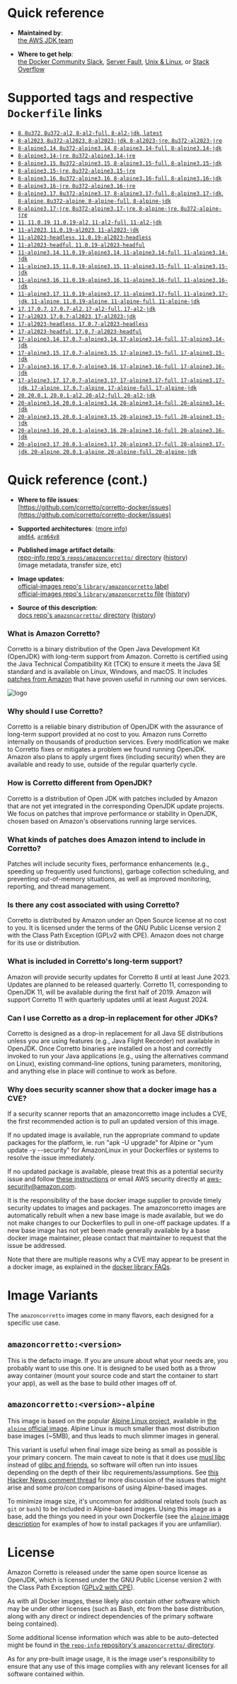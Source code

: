 <!--

********************************************************************************

WARNING:

    DO NOT EDIT "amazoncorretto/README.md"

    IT IS AUTO-GENERATED

    (from the other files in "amazoncorretto/" combined with a set of templates)

********************************************************************************

-->

# Quick reference

-	**Maintained by**:  
	[the AWS JDK team](https://github.com/corretto/corretto-docker)

-	**Where to get help**:  
	[the Docker Community Slack](https://dockr.ly/comm-slack), [Server Fault](https://serverfault.com/help/on-topic), [Unix & Linux](https://unix.stackexchange.com/help/on-topic), or [Stack Overflow](https://stackoverflow.com/help/on-topic)

# Supported tags and respective `Dockerfile` links

-	[`8`, `8u372`, `8u372-al2`, `8-al2-full`, `8-al2-jdk`, `latest`](https://github.com/corretto/corretto-docker/blob/ef6f5a60332e35d72fee88ce86e195f62efa6ab4/8/jdk/al2/Dockerfile)
-	[`8-al2023`, `8u372-al2023`, `8-al2023-jdk`, `8-al2023-jre`, `8u372-al2023-jre`](https://github.com/corretto/corretto-docker/blob/ef6f5a60332e35d72fee88ce86e195f62efa6ab4/8/jdk/al2023/Dockerfile)
-	[`8-alpine3.14`, `8u372-alpine3.14`, `8-alpine3.14-full`, `8-alpine3.14-jdk`](https://github.com/corretto/corretto-docker/blob/ef6f5a60332e35d72fee88ce86e195f62efa6ab4/8/jdk/alpine/3.14/Dockerfile)
-	[`8-alpine3.14-jre`, `8u372-alpine3.14-jre`](https://github.com/corretto/corretto-docker/blob/ef6f5a60332e35d72fee88ce86e195f62efa6ab4/8/jre/alpine/3.14/Dockerfile)
-	[`8-alpine3.15`, `8u372-alpine3.15`, `8-alpine3.15-full`, `8-alpine3.15-jdk`](https://github.com/corretto/corretto-docker/blob/ef6f5a60332e35d72fee88ce86e195f62efa6ab4/8/jdk/alpine/3.15/Dockerfile)
-	[`8-alpine3.15-jre`, `8u372-alpine3.15-jre`](https://github.com/corretto/corretto-docker/blob/ef6f5a60332e35d72fee88ce86e195f62efa6ab4/8/jre/alpine/3.15/Dockerfile)
-	[`8-alpine3.16`, `8u372-alpine3.16`, `8-alpine3.16-full`, `8-alpine3.16-jdk`](https://github.com/corretto/corretto-docker/blob/ef6f5a60332e35d72fee88ce86e195f62efa6ab4/8/jdk/alpine/3.16/Dockerfile)
-	[`8-alpine3.16-jre`, `8u372-alpine3.16-jre`](https://github.com/corretto/corretto-docker/blob/ef6f5a60332e35d72fee88ce86e195f62efa6ab4/8/jre/alpine/3.16/Dockerfile)
-	[`8-alpine3.17`, `8u372-alpine3.17`, `8-alpine3.17-full`, `8-alpine3.17-jdk`, `8-alpine`, `8u372-alpine`, `8-alpine-full`, `8-alpine-jdk`](https://github.com/corretto/corretto-docker/blob/ef6f5a60332e35d72fee88ce86e195f62efa6ab4/8/jdk/alpine/3.17/Dockerfile)
-	[`8-alpine3.17-jre`, `8u372-alpine3.17-jre`, `8-alpine-jre`, `8u372-alpine-jre`](https://github.com/corretto/corretto-docker/blob/ef6f5a60332e35d72fee88ce86e195f62efa6ab4/8/jre/alpine/3.17/Dockerfile)
-	[`11`, `11.0.19`, `11.0.19-al2`, `11-al2-full`, `11-al2-jdk`](https://github.com/corretto/corretto-docker/blob/ef6f5a60332e35d72fee88ce86e195f62efa6ab4/11/jdk/al2/Dockerfile)
-	[`11-al2023`, `11.0.19-al2023`, `11-al2023-jdk`](https://github.com/corretto/corretto-docker/blob/ef6f5a60332e35d72fee88ce86e195f62efa6ab4/11/jdk/al2023/Dockerfile)
-	[`11-al2023-headless`, `11.0.19-al2023-headless`](https://github.com/corretto/corretto-docker/blob/ef6f5a60332e35d72fee88ce86e195f62efa6ab4/11/headless/al2023/Dockerfile)
-	[`11-al2023-headful`, `11.0.19-al2023-headful`](https://github.com/corretto/corretto-docker/blob/ef6f5a60332e35d72fee88ce86e195f62efa6ab4/11/headful/al2023/Dockerfile)
-	[`11-alpine3.14`, `11.0.19-alpine3.14`, `11-alpine3.14-full`, `11-alpine3.14-jdk`](https://github.com/corretto/corretto-docker/blob/ef6f5a60332e35d72fee88ce86e195f62efa6ab4/11/jdk/alpine/3.14/Dockerfile)
-	[`11-alpine3.15`, `11.0.19-alpine3.15`, `11-alpine3.15-full`, `11-alpine3.15-jdk`](https://github.com/corretto/corretto-docker/blob/ef6f5a60332e35d72fee88ce86e195f62efa6ab4/11/jdk/alpine/3.15/Dockerfile)
-	[`11-alpine3.16`, `11.0.19-alpine3.16`, `11-alpine3.16-full`, `11-alpine3.16-jdk`](https://github.com/corretto/corretto-docker/blob/ef6f5a60332e35d72fee88ce86e195f62efa6ab4/11/jdk/alpine/3.16/Dockerfile)
-	[`11-alpine3.17`, `11.0.19-alpine3.17`, `11-alpine3.17-full`, `11-alpine3.17-jdk`, `11-alpine`, `11.0.19-alpine`, `11-alpine-full`, `11-alpine-jdk`](https://github.com/corretto/corretto-docker/blob/ef6f5a60332e35d72fee88ce86e195f62efa6ab4/11/jdk/alpine/3.17/Dockerfile)
-	[`17`, `17.0.7`, `17.0.7-al2`, `17-al2-full`, `17-al2-jdk`](https://github.com/corretto/corretto-docker/blob/ef6f5a60332e35d72fee88ce86e195f62efa6ab4/17/jdk/al2/Dockerfile)
-	[`17-al2023`, `17.0.7-al2023`, `17-al2023-jdk`](https://github.com/corretto/corretto-docker/blob/ef6f5a60332e35d72fee88ce86e195f62efa6ab4/17/jdk/al2023/Dockerfile)
-	[`17-al2023-headless`, `17.0.7-al2023-headless`](https://github.com/corretto/corretto-docker/blob/ef6f5a60332e35d72fee88ce86e195f62efa6ab4/17/headless/al2023/Dockerfile)
-	[`17-al2023-headful`, `17.0.7-al2023-headful`](https://github.com/corretto/corretto-docker/blob/ef6f5a60332e35d72fee88ce86e195f62efa6ab4/17/headful/al2023/Dockerfile)
-	[`17-alpine3.14`, `17.0.7-alpine3.14`, `17-alpine3.14-full`, `17-alpine3.14-jdk`](https://github.com/corretto/corretto-docker/blob/ef6f5a60332e35d72fee88ce86e195f62efa6ab4/17/jdk/alpine/3.14/Dockerfile)
-	[`17-alpine3.15`, `17.0.7-alpine3.15`, `17-alpine3.15-full`, `17-alpine3.15-jdk`](https://github.com/corretto/corretto-docker/blob/ef6f5a60332e35d72fee88ce86e195f62efa6ab4/17/jdk/alpine/3.15/Dockerfile)
-	[`17-alpine3.16`, `17.0.7-alpine3.16`, `17-alpine3.16-full`, `17-alpine3.16-jdk`](https://github.com/corretto/corretto-docker/blob/ef6f5a60332e35d72fee88ce86e195f62efa6ab4/17/jdk/alpine/3.16/Dockerfile)
-	[`17-alpine3.17`, `17.0.7-alpine3.17`, `17-alpine3.17-full`, `17-alpine3.17-jdk`, `17-alpine`, `17.0.7-alpine`, `17-alpine-full`, `17-alpine-jdk`](https://github.com/corretto/corretto-docker/blob/ef6f5a60332e35d72fee88ce86e195f62efa6ab4/17/jdk/alpine/3.17/Dockerfile)
-	[`20`, `20.0.1`, `20.0.1-al2`, `20-al2-full`, `20-al2-jdk`](https://github.com/corretto/corretto-docker/blob/ef6f5a60332e35d72fee88ce86e195f62efa6ab4/20/jdk/al2/Dockerfile)
-	[`20-alpine3.14`, `20.0.1-alpine3.14`, `20-alpine3.14-full`, `20-alpine3.14-jdk`](https://github.com/corretto/corretto-docker/blob/ef6f5a60332e35d72fee88ce86e195f62efa6ab4/20/jdk/alpine/3.14/Dockerfile)
-	[`20-alpine3.15`, `20.0.1-alpine3.15`, `20-alpine3.15-full`, `20-alpine3.15-jdk`](https://github.com/corretto/corretto-docker/blob/ef6f5a60332e35d72fee88ce86e195f62efa6ab4/20/jdk/alpine/3.15/Dockerfile)
-	[`20-alpine3.16`, `20.0.1-alpine3.16`, `20-alpine3.16-full`, `20-alpine3.16-jdk`](https://github.com/corretto/corretto-docker/blob/ef6f5a60332e35d72fee88ce86e195f62efa6ab4/20/jdk/alpine/3.16/Dockerfile)
-	[`20-alpine3.17`, `20.0.1-alpine3.17`, `20-alpine3.17-full`, `20-alpine3.17-jdk`, `20-alpine`, `20.0.1-alpine`, `20-alpine-full`, `20-alpine-jdk`](https://github.com/corretto/corretto-docker/blob/ef6f5a60332e35d72fee88ce86e195f62efa6ab4/20/jdk/alpine/3.17/Dockerfile)

# Quick reference (cont.)

-	**Where to file issues**:  
	[https://github.com/corretto/corretto-docker/issues](https://github.com/corretto/corretto-docker/issues)

-	**Supported architectures**: ([more info](https://github.com/docker-library/official-images#architectures-other-than-amd64))  
	[`amd64`](https://hub.docker.com/r/amd64/amazoncorretto/), [`arm64v8`](https://hub.docker.com/r/arm64v8/amazoncorretto/)

-	**Published image artifact details**:  
	[repo-info repo's `repos/amazoncorretto/` directory](https://github.com/docker-library/repo-info/blob/master/repos/amazoncorretto) ([history](https://github.com/docker-library/repo-info/commits/master/repos/amazoncorretto))  
	(image metadata, transfer size, etc)

-	**Image updates**:  
	[official-images repo's `library/amazoncorretto` label](https://github.com/docker-library/official-images/issues?q=label%3Alibrary%2Famazoncorretto)  
	[official-images repo's `library/amazoncorretto` file](https://github.com/docker-library/official-images/blob/master/library/amazoncorretto) ([history](https://github.com/docker-library/official-images/commits/master/library/amazoncorretto))

-	**Source of this description**:  
	[docs repo's `amazoncorretto/` directory](https://github.com/docker-library/docs/tree/master/amazoncorretto) ([history](https://github.com/docker-library/docs/commits/master/amazoncorretto))

### What is Amazon Corretto?

Corretto is a binary distribution of the Open Java Development Kit (OpenJDK) with long-term support from Amazon. Corretto is certified using the Java Technical Compatibility Kit (TCK) to ensure it meets the Java SE standard and is available on Linux, Windows, and macOS. It includes [patches from Amazon](https://docs.aws.amazon.com/corretto/latest/corretto-8-ug/patches.html) that have proven useful in running our own services.

![logo](https://raw.githubusercontent.com/docker-library/docs/e7106eecc0140176d9c3dec8986f2e61b443e0fb/amazoncorretto/logo.png)

### Why should I use Corretto?

Corretto is a reliable binary distribution of OpenJDK with the assurance of long-term support provided at no cost to you. Amazon runs Corretto internally on thousands of production services. Every modification we make to Corretto fixes or mitigates a problem we found running OpenJDK. Amazon also plans to apply urgent fixes (including security) when they are available and ready to use, outside of the regular quarterly cycle.

### How is Corretto different from OpenJDK?

Corretto is a distribution of Open JDK with patches included by Amazon that are not yet integrated in the corresponding OpenJDK update projects. We focus on patches that improve performance or stability in OpenJDK, chosen based on Amazon's observations running large services.

### What kinds of patches does Amazon intend to include in Corretto?

Patches will include security fixes, performance enhancements (e.g., speeding up frequently used functions), garbage collection scheduling, and preventing out-of-memory situations, as well as improved monitoring, reporting, and thread management.

### Is there any cost associated with using Corretto?

Corretto is distributed by Amazon under an Open Source license at no cost to you. It is licensed under the terms of the GNU Public License version 2 with the Class Path Exception (GPLv2 with CPE). Amazon does not charge for its use or distribution.

### What is included in Corretto's long-term support?

Amazon will provide security updates for Corretto 8 until at least June 2023. Updates are planned to be released quarterly. Corretto 11, corresponding to OpenJDK 11, will be available during the first half of 2019. Amazon will support Corretto 11 with quarterly updates until at least August 2024.

### Can I use Corretto as a drop-in replacement for other JDKs?

Corretto is designed as a drop-in replacement for all Java SE distributions unless you are using features (e.g., Java Flight Recorder) not available in OpenJDK. Once Corretto binaries are installed on a host and correctly invoked to run your Java applications (e.g., using the alternatives command on Linux), existing command-line options, tuning parameters, monitoring, and anything else in place will continue to work as before.

### Why does security scanner show that a docker image has a CVE?

If a security scanner reports that an amazoncorretto image includes a CVE, the first recommended action is to pull an updated version of this image.

If no updated image is available, run the appropriate command to update packages for the platform, ie. run "apk -U upgrade" for Alpine or "yum update -y --security" for AmazonLinux in your Dockerfiles or systems to resolve the issue immediately.

If no updated package is available, please treat this as a potential security issue and follow [these instructions](https://aws.amazon.com/security/vulnerability-reporting/) or email AWS security directly at [aws-security@amazon.com](mailto:aws-security@amazon.com).

It is the responsibility of the base docker image supplier to provide timely security updates to images and packages. The amazoncorretto images are automatically rebuilt when a new base image is made available, but we do not make changes to our Dockerfiles to pull in one-off package updates. If a new base image has not yet been made generally available by a base docker image maintainer, please contact that maintainer to request that the issue be addressed.

Note that there are multiple reasons why a CVE may appear to be present in a docker image, as explained in the [docker library FAQs](https://github.com/docker-library/faq/tree/73f10b0daf2fb8e7b38efaccc0e90b3510919d51#why-does-my-security-scanner-show-that-an-image-has-cves).

# Image Variants

The `amazoncorretto` images come in many flavors, each designed for a specific use case.

## `amazoncorretto:<version>`

This is the defacto image. If you are unsure about what your needs are, you probably want to use this one. It is designed to be used both as a throw away container (mount your source code and start the container to start your app), as well as the base to build other images off of.

## `amazoncorretto:<version>-alpine`

This image is based on the popular [Alpine Linux project](https://alpinelinux.org), available in [the `alpine` official image](https://hub.docker.com/_/alpine). Alpine Linux is much smaller than most distribution base images (~5MB), and thus leads to much slimmer images in general.

This variant is useful when final image size being as small as possible is your primary concern. The main caveat to note is that it does use [musl libc](https://musl.libc.org) instead of [glibc and friends](https://www.etalabs.net/compare_libcs.html), so software will often run into issues depending on the depth of their libc requirements/assumptions. See [this Hacker News comment thread](https://news.ycombinator.com/item?id=10782897) for more discussion of the issues that might arise and some pro/con comparisons of using Alpine-based images.

To minimize image size, it's uncommon for additional related tools (such as `git` or `bash`) to be included in Alpine-based images. Using this image as a base, add the things you need in your own Dockerfile (see the [`alpine` image description](https://hub.docker.com/_/alpine/) for examples of how to install packages if you are unfamiliar).

# License

Amazon Corretto is released under the same open source license as OpenJDK, which is licensed under the GNU Public License version 2 with the Class Path Exception ([GPLv2 with CPE](https://openjdk.java.net/legal/gplv2+ce.html)).

As with all Docker images, these likely also contain other software which may be under other licenses (such as Bash, etc from the base distribution, along with any direct or indirect dependencies of the primary software being contained).

Some additional license information which was able to be auto-detected might be found in [the `repo-info` repository's `amazoncorretto/` directory](https://github.com/docker-library/repo-info/tree/master/repos/amazoncorretto).

As for any pre-built image usage, it is the image user's responsibility to ensure that any use of this image complies with any relevant licenses for all software contained within.
